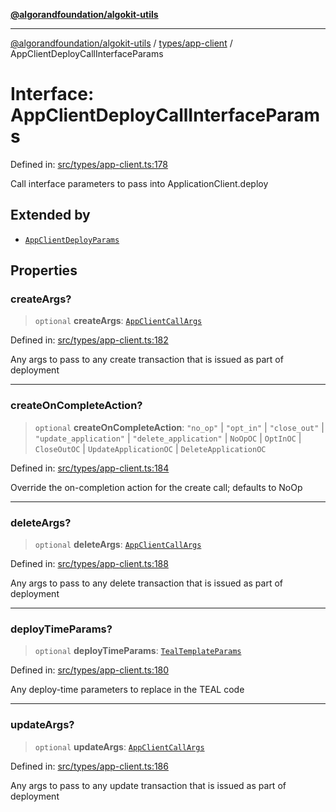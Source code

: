 [**@algorandfoundation/algokit-utils**](../../../README.md)

***

[@algorandfoundation/algokit-utils](../../../README.md) / [types/app-client](../README.md) / AppClientDeployCallInterfaceParams

# Interface: AppClientDeployCallInterfaceParams

Defined in: [src/types/app-client.ts:178](https://github.com/algorandfoundation/algokit-utils-ts/blob/main/src/types/app-client.ts#L178)

Call interface parameters to pass into ApplicationClient.deploy

## Extended by

- [`AppClientDeployParams`](AppClientDeployParams.md)

## Properties

### createArgs?

> `optional` **createArgs**: [`AppClientCallArgs`](../type-aliases/AppClientCallArgs.md)

Defined in: [src/types/app-client.ts:182](https://github.com/algorandfoundation/algokit-utils-ts/blob/main/src/types/app-client.ts#L182)

Any args to pass to any create transaction that is issued as part of deployment

***

### createOnCompleteAction?

> `optional` **createOnCompleteAction**: `"no_op"` \| `"opt_in"` \| `"close_out"` \| `"update_application"` \| `"delete_application"` \| `NoOpOC` \| `OptInOC` \| `CloseOutOC` \| `UpdateApplicationOC` \| `DeleteApplicationOC`

Defined in: [src/types/app-client.ts:184](https://github.com/algorandfoundation/algokit-utils-ts/blob/main/src/types/app-client.ts#L184)

Override the on-completion action for the create call; defaults to NoOp

***

### deleteArgs?

> `optional` **deleteArgs**: [`AppClientCallArgs`](../type-aliases/AppClientCallArgs.md)

Defined in: [src/types/app-client.ts:188](https://github.com/algorandfoundation/algokit-utils-ts/blob/main/src/types/app-client.ts#L188)

Any args to pass to any delete transaction that is issued as part of deployment

***

### deployTimeParams?

> `optional` **deployTimeParams**: [`TealTemplateParams`](../../app/interfaces/TealTemplateParams.md)

Defined in: [src/types/app-client.ts:180](https://github.com/algorandfoundation/algokit-utils-ts/blob/main/src/types/app-client.ts#L180)

Any deploy-time parameters to replace in the TEAL code

***

### updateArgs?

> `optional` **updateArgs**: [`AppClientCallArgs`](../type-aliases/AppClientCallArgs.md)

Defined in: [src/types/app-client.ts:186](https://github.com/algorandfoundation/algokit-utils-ts/blob/main/src/types/app-client.ts#L186)

Any args to pass to any update transaction that is issued as part of deployment
